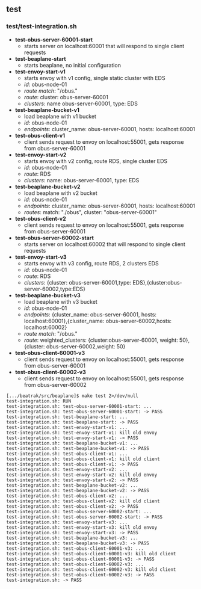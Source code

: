 ## test

### test/test-integration.sh

- **test-obus-server-60001-start** 
  - starts server on localhost:60001 that will respond to single client requests
- **test-beaplane-start**
  - starts beaplane, no initial configuration
- **test-envoy-start-v1**
  - starts envoy with v1 config, single static cluster with EDS
  - *id*: obus-node-01
  - *route match*: "/obus."
  - *route*: cluster: obus-server-60001
  - *clusters*: name obus-server-60001, type: EDS
- **test-beaplane-bucket-v1**
  - load beaplane with v1 bucket
  - *id*: obus-node-01
  - *endpoints*: cluster_name: obus-server-60001, hosts: localhost:60001
- **test-obus-client-v1**
  - client sends request to envoy on localhost:55001, gets response from obus-server-60001
- **test-envoy-start-v2**
  - starts envoy with v2 config, route RDS, single cluster EDS
  - *id*: obus-node-01
  - *route*: RDS
  - *clusters*: name: obus-server-60001, type: EDS
- **test-beaplane-bucket-v2**
  - load beaplane with v2 bucket
  - *id*: obus-node-01
  - *endpoints*: cluster_name: obus-server-60001, hosts: localhost:60001
  - *routes*: match: "./obus", cluster: "obus-server-60001"
- **test-obus-client-v2**
  - client sends request to envoy on localhost:55001, gets response from obus-server-60001
- **test-obus-server-60002-start**
  - starts server on localhost:60002 that will respond to single client requests
- **test-envoy-start-v3**
  - starts envoy with v3 config, route RDS, 2 clusters EDS
  - *id*: obus-node-01
  - *route*: RDS
  - *clusters*: {cluster: obus-server-60001,type: EDS},{cluster:obus-server-60002,type:EDS}
- **test-beaplane-bucket-v3**
  - load beaplane with v3 bucket
  - *id*: obus-node-01
  - *endpoints*: {cluster_name: obus-server-60001, hosts: localhost:60001},{cluster_name: obus-server-60002,hosts: localhost:60002}
  - *route match*: "/obus."
  - *route*: weighted_clusters: {cluster:obus-server-60001, weight: 50},{cluster: obus-server-60002,weight: 50}
- **test-obus-client-60001-v3**
  - client sends request to envoy on localhost:55001, gets response from obus-server-60001
- **test-obus-client-60002-v3**
  - client sends request to envoy on localhost:55001, gets response from obus-server-60002

```
[.../beatrak/src/beaplane]$ make test 2>/dev/null
test-integration.sh: RUN
test-integration.sh: test-obus-server-60001-start: ...
test-integration.sh: test-obus-server-60001-start: -> PASS
test-integration.sh: test-beaplane-start: ...
test-integration.sh: test-beaplane-start: -> PASS
test-integration.sh: test-envoy-start-v1: ...
test-integration.sh: test-envoy-start-v1: kill old envoy
test-integration.sh: test-envoy-start-v1: -> PASS
test-integration.sh: test-beaplane-bucket-v1: ...
test-integration.sh: test-beaplane-bucket-v1: -> PASS
test-integration.sh: test-obus-client-v1: ...
test-integration.sh: test-obus-client-v1: kill old client
test-integration.sh: test-obus-client-v1: -> PASS
test-integration.sh: test-envoy-start-v2: ...
test-integration.sh: test-envoy-start-v2: kill old envoy
test-integration.sh: test-envoy-start-v2: -> PASS
test-integration.sh: test-beaplane-bucket-v2: ...
test-integration.sh: test-beaplane-bucket-v2: -> PASS
test-integration.sh: test-obus-client-v2: ...
test-integration.sh: test-obus-client-v2: kill old client
test-integration.sh: test-obus-client-v2: -> PASS
test-integration.sh: test-obus-server-60002-start: ...
test-integration.sh: test-obus-server-60002-start: -> PASS
test-integration.sh: test-envoy-start-v3: ...
test-integration.sh: test-envoy-start-v3: kill old envoy
test-integration.sh: test-envoy-start-v3: -> PASS
test-integration.sh: test-beaplane-bucket-v3: ...
test-integration.sh: test-beaplane-bucket-v3: -> PASS
test-integration.sh: test-obus-client-60001-v3: ...
test-integration.sh: test-obus-client-60001-v3: kill old client
test-integration.sh: test-obus-client-60001-v3: -> PASS
test-integration.sh: test-obus-client-60002-v3: ...
test-integration.sh: test-obus-client-60002-v3: kill old client
test-integration.sh: test-obus-client-60002-v3: -> PASS
test-integration.sh: -> PASS
```
